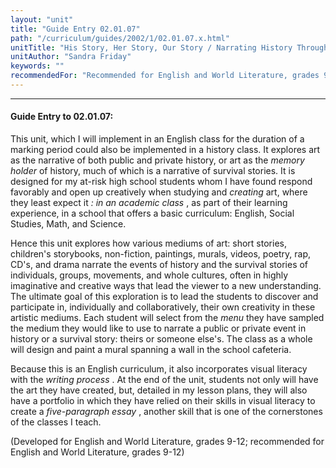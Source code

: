 ```yaml
---
layout: "unit"
title: "Guide Entry 02.01.07"
path: "/curriculum/guides/2002/1/02.01.07.x.html"
unitTitle: "His Story, Her Story, Our Story / Narrating History Through Art"
unitAuthor: "Sandra Friday"
keywords: ""
recommendedFor: "Recommended for English and World Literature, grades 9-12."
---
```

<body>
<hr/>
<h4>
Guide Entry to 02.01.07:
</h4>
<p>
This unit, which I will implement in an English class for the duration of a marking period could also be implemented in a history class. It explores art as the narrative of both public and private history, or art as the
<i>
memory holder
</i>
of history, much of which is a narrative of survival stories.  It is designed for my at-risk high school students whom I have found respond favorably and open up creatively when studying and
<i>
creating
</i>
art, where they least expect it
<i>
: in an academic class
</i>
, as part of their learning experience, in a school that offers a basic curriculum: English, Social Studies, Math, and Science.
</p>
<p>
Hence this unit explores how various mediums of art: short stories, children's storybooks, non-fiction, paintings, murals, videos, poetry, rap, CD's, and drama narrate the events of history and the survival stories of individuals, groups, movements, and whole cultures, often in highly imaginative and creative ways that lead the viewer to a new understanding. The ultimate goal of this exploration is to lead the students to discover and participate in, individually and collaboratively, their own creativity in these artistic mediums. Each student will select from the
<i>
menu
</i>
they have sampled the medium they would like to use to narrate a public or private event in history or a survival story: theirs or someone else's. The class as a whole will design and paint a mural spanning a wall in the school cafeteria.
</p>
<p>
Because this is an English curriculum, it also incorporates visual literacy with the
<i>
writing process
</i>
. At the end of the unit, students not only will have the art they have created, but, detailed in my lesson plans, they will also have a portfolio in which they have relied on their skills in visual literacy to create a
<i>
five-paragraph essay
</i>
, another skill that is one of the cornerstones of the classes I teach.
</p>
<p>
(Developed for English and World Literature, grades 9-12; recommended for English and World Literature, grades 9-12)
</p>
</body>
